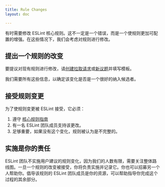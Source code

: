 ```yaml
---
title: Rule Changes
layout: doc

---
```


有时需要修改 ESLint 核心规则。这不一定是一个错误，而是一个使规则更加可配置的增强。在这些情况下，我们会考虑对规则进行修改。

## 提出一个规则的改变

要提议对现有规则进行修改，请[创建拉取请求](/docs/developer-guide/contributing/pull-requests)或[新议题](https://github.com/eslint/eslint/issues/new/choose)并填写模板。

我们需要所有这些信息，以确定该变化是否是一个很好的纳入候选者。

## 接受规则变更

为了使规则变更被 ESLint 接受，它必须：

1. 遵守 [核心规则指南](new-rules#core-rule-guidelines)
1. 有一名 ESLint 团队成员支持该更改。
1. 足够重要，如果没有这个变化，规则被认为是不完整的。

## 实施是你的责任

ESLint 团队不实施用户建议的规则变化，因为我们的人数有限，需要关注整体路线图。一旦一个规则的改变被接受，你将负责实施并记录它。你也可以招募另一个人帮助你。倡导该规则的 ESLint 团队成员是你的资源，可以帮助指导你完成这个过程的其余部分。
